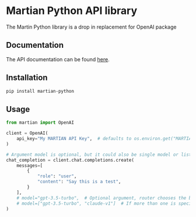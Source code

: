 # Martian Python API library

The Martin Python library is a drop in replacement for OpenAI package

## Documentation

The API documentation can be found [here](https://docs.withmartian.com/martian-api/).

## Installation

```sh
pip install martian-python
```

## Usage

```python
from martian import OpenAI

client = OpenAI(
    api_key="My MARTIAN API Key",  # defaults to os.environ.get("MARTIAN_API_KEY")
)

# Argument model is optional, but it could also be single model or list of models
chat_completion = client.chat.completions.create(
    messages=[
        {
            "role": "user",
            "content": "Say this is a test",
        }
    ],
    # model="gpt-3.5-turbo",  # Optional argument, router chooses the best model for you
    # model=["gpt-3.5-turbo", "claude-v1"]  # If more than one is specified, the router chooses the best among them.
)
```
